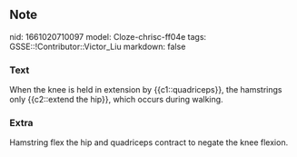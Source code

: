 ## Note
nid: 1661020710097
model: Cloze-chrisc-ff04e
tags: GSSE::!Contributor::Victor_Liu
markdown: false

### Text
When the knee is held in extension by {{c1::quadriceps}}, the hamstrings only {{c2::extend the hip}}, which occurs during walking.

### Extra
Hamstring flex the hip and quadriceps contract to negate the knee flexion.

